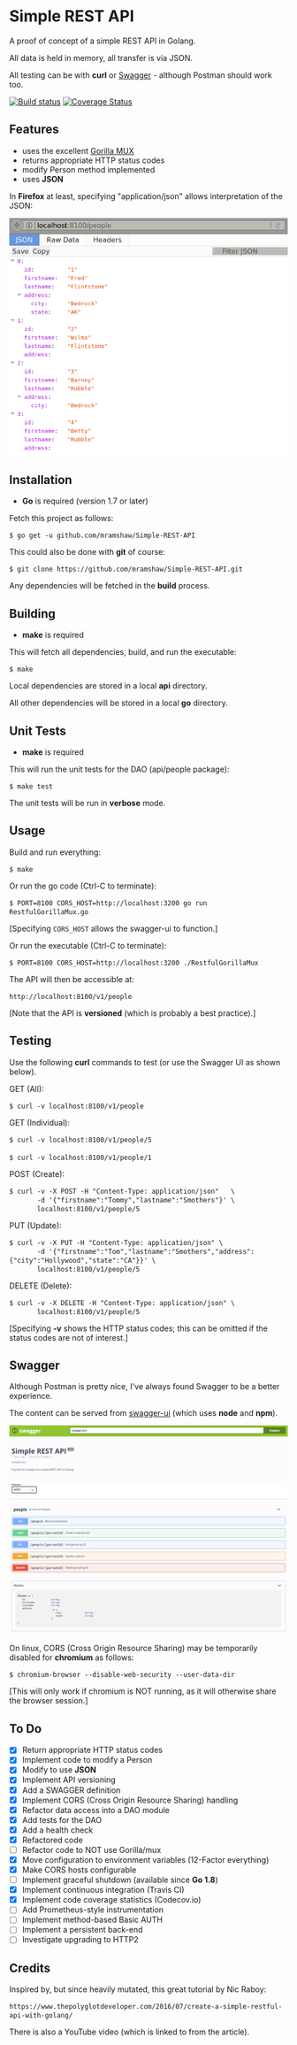 # Simple REST API

A proof of concept of a simple REST API in Golang.

All data is held in memory, all transfer is via JSON.

All testing can be with __curl__ or [Swagger](https://swagger.io/) - although Postman should work too.

[![Build status](https://travis-ci.org/mramshaw/Simple-REST-API.svg?branch=master)](https://travis-ci.org/mramshaw/Simple-REST-API)
[![Coverage Status](http://codecov.io/github/mramshaw/Simple-REST-API/coverage.svg?branch=master)](http://codecov.io/github/mramshaw/Simple-REST-API?branch=master)

## Features

- uses the excellent [Gorilla MUX](https://github.com/Gorilla/mux)
- returns appropriate HTTP status codes
- modify Person method implemented
- uses __JSON__
 
In __Firefox__ at least, specifying "application/json" allows interpretation of the JSON:

![JSON in Firefox](./json_in_firefox.png)

## Installation

- __Go__ is required (version 1.7 or later)

Fetch this project as follows:

	$ go get -u github.com/mramshaw/Simple-REST-API

This could also be done with __git__ of course:

	$ git clone https://github.com/mramshaw/Simple-REST-API.git

Any dependencies will be fetched in the __build__ process.

## Building

- __make__ is required

This will fetch all dependencies, build, and run the executable:

	$ make

Local dependencies are stored in a local __api__ directory.

All other dependencies will be stored in a local __go__ directory.

## Unit Tests

- __make__ is required

This will run the unit tests for the DAO (api/people package):

	$ make test

The unit tests will be run in __verbose__ mode.

## Usage

Build and run everything:

	$ make

Or run the go code (Ctrl-C to terminate):

	$ PORT=8100 CORS_HOST=http://localhost:3200 go run RestfulGorillaMux.go

[Specifying `CORS_HOST` allows the swagger-ui to function.]

Or run the executable (Ctrl-C to terminate):

	$ PORT=8100 CORS_HOST=http://localhost:3200 ./RestfulGorillaMux

The API will then be accessible at:

	http://localhost:8100/v1/people

[Note that the API is __versioned__ (which is probably a best practice).]

## Testing

Use the following __curl__ commands to test (or use the Swagger UI as shown below).

GET (All):

	$ curl -v localhost:8100/v1/people

GET (Individual):

	$ curl -v localhost:8100/v1/people/5

	$ curl -v localhost:8100/v1/people/1

POST (Create):

	$ curl -v -X POST -H "Content-Type: application/json"   \
	       -d '{"firstname":"Tommy","lastname":"Smothers"}' \
	       localhost:8100/v1/people/5

PUT (Update):

	$ curl -v -X PUT -H "Content-Type: application/json" \
	       -d '{"firstname":"Tom","lastname":"Smothers","address":{"city":"Hollywood","state":"CA"}}' \
	       localhost:8100/v1/people/5

DELETE (Delete):

	$ curl -v -X DELETE -H "Content-Type: application/json" \
	       localhost:8100/v1/people/5

[Specifying __-v__ shows the HTTP status codes; this can be omitted if the status codes are not of interest.]

## Swagger

Although Postman is pretty nice, I've always found Swagger to be a better experience.

The content can be served from [swagger-ui](https://github.com/swagger-api/swagger-ui) (which uses __node__ and __npm__).

![Swagger on chromium](./swagger.png)

On linux, CORS (Cross Origin Resource Sharing) may be temporarily disabled for __chromium__ as follows:

    $ chromium-browser --disable-web-security --user-data-dir

[This will only work if chromium is NOT running, as it will otherwise share the browser session.]

## To Do

- [x] Return appropriate HTTP status codes
- [x] Implement code to modify a Person
- [x] Modify to use __JSON__
- [x] Implement API versioning
- [x] Add a SWAGGER definition
- [x] Implement CORS (Cross Origin Resource Sharing) handling
- [x] Refactor data access into a DAO module
- [x] Add tests for the DAO
- [x] Add a health check
- [x] Refactored code
- [ ] Refactor code to NOT use Gorilla/mux
- [x] Move configuration to environment variables (12-Factor everything)
- [x] Make CORS hosts configurable
- [ ] Implement graceful shutdown (available since __Go 1.8__)
- [x] Implement continuous integration (Travis CI)
- [x] Implement code coverage statistics (Codecov.io)
- [ ] Add Prometheus-style instrumentation
- [ ] Implement method-based Basic AUTH
- [ ] Implement a persistent back-end
- [ ] Investigate upgrading to HTTP2

## Credits

Inspired by, but since heavily mutated, this great tutorial by Nic Raboy:

	https://www.thepolyglotdeveloper.com/2016/07/create-a-simple-restful-api-with-golang/

There is also a YouTube video (which is linked to from the article).
